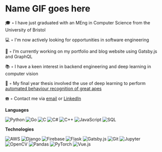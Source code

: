 # Name GIF goes here


🎓 ◦ I have just graduated with an MEng in Computer Science from the University of Bristol 

💻 ◦ I'm now actively looking for opportunities in software engineering

🔭 ◦ I’m currently working on my portfolio and blog website using Gatsby.js and GraphQL

📚 ◦ I have a keen interest in backend engineering and deep learning in computer vision

🦍 ◦ My final year thesis involved the use of deep learning to perform [automated behaviour recognition of great apes](https://github.com/fznsakib/great-ape-behaviour-detector)

<a align="center" src="https://github-readme-stats.vercel.app/api/<CARD_TYPE>/?username=<USERNAME>&theme=<THEME_NAME>" />


<p align="center">
  
</p>

☎️ ◦ Contact me via [email](mailto:fznsakib@gmail.com) or [LinkedIn](https://www.linkedin.com/in/faizaan-sakib/)


<!-- - 🌱 I’m currently learning ... -->
<!-- - 👯 I’m looking to collaborate on ... -->
<!-- - 🤔 I’m looking for help with ... -->
<!-- - ⚡ Fun fact: ... -->

**Languages**

![Python](https://img.shields.io/badge/-Python-6DB1D8?style=flat&logo=python&logoColor=white)
![Go](https://img.shields.io/badge/-Go-6DB1D8?style=flat&logo=go&logoColor=white)
![C](https://img.shields.io/badge/-C-6DB1D8?style=flat&logo=C&logoColor=white)
![C#](https://img.shields.io/badge/-C%20Sharp-6DB1D8?style=flat&logo=c-sharp&logoColor=white)
![C++](https://img.shields.io/badge/-C++-6DB1D8?style=flat&logo=C%2B%2B&logoColor=white)
![JavaScript](https://img.shields.io/badge/-JavaScript-6DB1D8?style=flat&logo=javascript&logoColor=white)
![SQL](https://img.shields.io/badge/-SQL-6DB1D8?style=flat&logo=MySQL&logoColor=white)

**Technologies**

![AWS](https://img.shields.io/badge/-Amazon%20Web%20Services-orange?style=flat&logo=amazon-aws&logoColor=white)
![Django](https://img.shields.io/badge/-Django-orange?style=flat&logo=django&logoColor=white)
![Firebase](https://img.shields.io/badge/-Firebase-orange?style=flat&logo=firebase&logoColor=white)
![Flask](https://img.shields.io/badge/-Flask-orange?style=flat&logo=flask&logoColor=white)
![Gatsby.js](https://img.shields.io/badge/-Gatsby.js-orange?style=flat&logo=gatsby&logoColor=white)
![Git](https://img.shields.io/badge/-Git-orange?style=flat&logo=git&logoColor=white)
![Jupyter](https://img.shields.io/badge/-Jupyter-orange?style=flat&logo=jupyter&logoColor=white)
![OpenCV](https://img.shields.io/badge/-OpenCV-orange?style=flat&logo=opencv&logoColor=white)
![Pandas](https://img.shields.io/badge/-Pandas-orange?style=flat&logo=pandas&logoColor=white)
![PyTorch](https://img.shields.io/badge/-PyTorch-orange?style=flat&logo=pytorch&logoColor=white)
![Vue.js](https://img.shields.io/badge/-Vue-orange?style=flat&logo=vue.js&logoColor=white)
